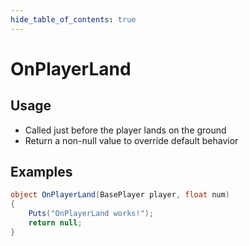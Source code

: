 ```yaml
---
hide_table_of_contents: true
---
```


# OnPlayerLand

## Usage

* Called just before the player lands on the ground
* Return a non-null value to override default behavior

## Examples

```csharp title=""
object OnPlayerLand(BasePlayer player, float num)
{
    Puts("OnPlayerLand works!");
    return null;
}
```
